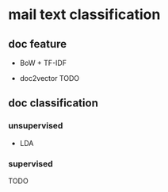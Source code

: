 # mail text classification

## doc feature

* BoW + TF-IDF

* doc2vector TODO

## doc classification

### unsupervised

* LDA

### supervised

TODO